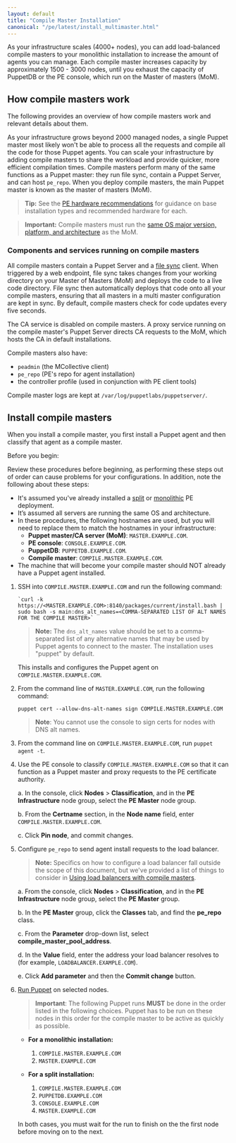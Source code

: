 ```yaml
---
layout: default
title: "Compile Master Installation"
canonical: "/pe/latest/install_multimaster.html"
---
```


As your infrastructure scales (4000+ nodes), you can add load-balanced compile masters to your monolithic installation to increase the amount of agents you can manage. Each compile master increases capacity by approximately 1500 - 3000 nodes, until you exhaust the capacity of PuppetDB or the PE console, which run on the Master of masters (MoM).

## How compile masters work

The following provides an overview of how compile masters work and relevant details about them.

As your infrastructure grows beyond 2000 managed nodes, a single Puppet master most likely won't be able to process all the requests and compile all the code for those Puppet agents. You can scale your infrastructure by adding compile masters to share the workload and provide quicker, more efficient compilation times. Compile masters perform many of the same functions as a Puppet master: they run file sync, contain a Puppet Server, and can host `pe_repo`. When you deploy compile masters, the main Puppet master is known as the master of masters (MoM).

> **Tip:** See the [PE hardware recommendations](./sys_req_hw.html) for guidance on base installation types and recommended hardware for each.

> **Important:** Compile masters must run the [same OS major version, platform, and architecture](./sys_req_os.html#puppet-master-platforms) as the MoM.

### Components and services running on compile masters

All compile masters contain a Puppet Server and a [file sync](./cmgmt_filesync.html) client. When triggered by a web endpoint, file sync takes changes from your working directory on your Master of Masters (MoM) and deploys the code to a live code directory. File sync then automatically deploys that code onto all your compile masters, ensuring that all masters in a multi master configuration are kept in sync. By default, compile masters check for code updates every five seconds.

The CA service is disabled on compile masters. A proxy service running on the compile master's Puppet Server directs CA requests to the MoM, which hosts the CA in default installations. 

Compile masters also have:

- `peadmin` (the MCollective client)
- `pe_repo` (PE's repo for agent installation)
- the controller profile (used in conjunction with PE client tools)

Compile master logs are kept at `/var/log/puppetlabs/puppetserver/`. 

## Install compile masters

When you install a compile master, you first install a Puppet agent and then classify that agent as a compile master. 

Before you begin:

Review these procedures before beginning, as performing these steps out of order can cause problems for your configurations. In addition, note the following about these steps:

- It's assumed you've already installed a [split](./install_pe_split.html) or [monolithic](./install_pe_mono.html) PE deployment.
- It’s assumed all servers are running the same OS and architecture.
- In these procedures, the following hostnames are used, but you will need to replace them to match the hostnames in your infrastructure:
   - **Puppet master/CA server (MoM)**: `MASTER.EXAMPLE.COM`.
   - **PE console**: `CONSOLE.EXAMPLE.COM`.
   - **PuppetDB**: `PUPPETDB.EXAMPLE.COM`.
   - **Compile master**: `COMPILE.MASTER.EXAMPLE.COM`.
- The machine that will become your compile master should NOT already have a Puppet agent installed.


1. SSH into `COMPILE.MASTER.EXAMPLE.COM` and run the following command:

   ~~~
   `curl -k https://<MASTER.EXAMPLE.COM>:8140/packages/current/install.bash | sudo bash -s main:dns_alt_names=<COMMA-SEPARATED LIST OF ALT NAMES FOR THE COMPILE MASTER>`
   ~~~
   
   >**Note:** The `dns_alt_names` value should be set to a comma-separated list of any alternative names that may be used by Puppet agents to connect to the master. The installation uses "puppet" by default.
   
   This installs and configures the Puppet agent on `COMPILE.MASTER.EXAMPLE.COM`.
   
2. From the command line of `MASTER.EXAMPLE.COM`, run the following command:

   ~~~
   puppet cert --allow-dns-alt-names sign COMPILE.MASTER.EXAMPLE.COM
   ~~~

   >**Note**: You cannot use the console to sign certs for nodes with DNS alt names.
   
3. From the command line on `COMPILE.MASTER.EXAMPLE.COM`, run `puppet agent -t`.

4. Use the PE console to classify `COMPILE.MASTER.EXAMPLE.COM` so that it can function as a Puppet master and proxy requests to the PE certificate authority.

   a. In the console, click **Nodes** > **Classification**, and in the **PE Infrastructure** node group, select the **PE Master** node group.
   
   b. From the __Certname__ section, in the __Node name__ field, enter `COMPILE.MASTER.EXAMPLE.COM`.
   
   c. Click __Pin node__, and commit changes.
   
5. Configure `pe_repo` to send agent install requests to the load balancer.

   >**Note:** Specifics on how to configure a load balancer fall outside the scope of this document, but we've provided a list of things to consider in [Using load balancers with compile masters](./install_lei_load.html).

   a. From the console, click __Nodes__ > __Classification__, and in the __PE Infrastructure__ node group, select the __PE Master__ group.
   
   b. In the __PE Master__ group, click the __Classes__ tab, and find the __pe_repo__ class.
   
   c. From the __Parameter__ drop-down list, select __compile_master_pool_address__.
   
   d. In the __Value__ field, enter the address your load balancer resolves to (for example, `LOADBALANCER.EXAMPLE.COM`).
   
   e. Click __Add parameter__ and then the __Commit change__ button.

6. [Run Puppet](./console_classes_groups_running_puppet.html#options-for-running-puppet-on-agent-nodes) on selected nodes. 

   >**Important**: The following Puppet runs **MUST** be done in the order listed in the following choices. Puppet has to be run on these nodes in this order for the compile master to be active as quickly as possible. 

   - **For a monolithic installation:**
      1. `COMPILE.MASTER.EXAMPLE.COM`
      2. `MASTER.EXAMPLE.COM`
    
   - **For a split installation:**
      1. `COMPILE.MASTER.EXAMPLE.COM`
      2. `PUPPETDB.EXAMPLE.COM`
      3. `CONSOLE.EXAMPLE.COM`
      4. `MASTER.EXAMPLE.COM`

   In both cases, you must wait for the run to finish on the the first node before moving on to the next.



